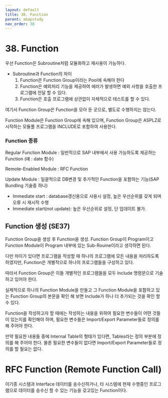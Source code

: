 ```yaml
---
layout: default
title: 38. Function
parent: abapstudy
nav_order: 38
---
```


# 38. Function

우선 Function은 Subroutine처럼 모듈화하고 재사용이 가능하다.

- Subroutine과 Function의 차이
  1. Function은 Function Group이라는 Pool에 속해야 한다
  2. Function은 예외처리 기능을 제공하여 에러가 발생하면 예외 사항을 호출한 프로그램에 전달 할 수 있다.
  3. Function은 호출 프로그램에 상관없이 자체적으로 테스트를 할 수 있다.

여기서 Function Group은 Function을 모아 둔 곳으로, 별도로 수행하지는 않는다.

Function Module은 Function Group에 속해 있으며, Function Group은 ASPLZ로 시작하는 모듈풀 프로그램을 INCLUDE로 포합하여 사용한다.

### Function 종류

Regular Function Module : 일반적으로 SAP 내부에서 사용 가능하도록 제공하는 Function (예 : date 함수)

Remote-Enabled Module : RFC Function

Update Module : 일괄적으로 DB변경 및 추가적인 Function을 포함하는 기능(SAP Bundling 기술중 하나)
- Immediate start : database갱신용으로 사용시 설정, 높은 우선순위를 갖게 되며 오류 시 재시작 수행
- Immediate start(not update): 높은 우선순위로 설정, 단 업데이트 불가.

## Function 생성 (SE37)

Function Group을 생성 후 Function을 생성. Function Group이 Program이고 Function Module이 Program 내부에 있는 Sub-Rouine이라고 생각하면 된다.

다만 차이가 있다면 프로그램을 작성할 때 하나의 프로그램에 모든 내용을 처리하도록 하였지만, Function은 개별적으로 하나의 프로그램들을 구성하고 있다.

따라서 Function Group은 이들 개별적인 프로그램들을 모두 Include 명령문으로 기술하고 있어야 한다. 

실제적으로 하나의 Function Module을 만들고 그 Function Module을 포함하고 있는 Function Group의 본문을 확인 해 보면 Include가 하나 더 추가되는 것을 확인 할 수 있다.

Function을 작성하고자 할 때에는 작성하는 내용을 위하여 필요한 변수들이 어떤 것들이 있는지를 확인해야 하며, 필요한 변수들은 Import/Export Parameter들로 정의를 해 주어야 한다.

만약 필요한 내용들 중에 Internal Table의 형태가 있다면, Tables라는 정의 부분에 정의를 해 주어야 한다. 물론 필요한 변수들이 없다면 Import/Export Parameter들로 정의를 할 필요는 없다.

# RFC Function (Remote Function Call)

이기종 시스템과 Interface 데이터를 송수신하거나, 타 시스템에 현재 수행중인 프로그램으로 데이터를 송수신 할 수 있는 기능을 갖고있는 Function이다.


